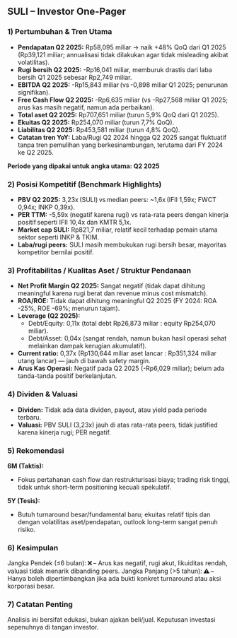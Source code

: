 ## SULI – Investor One-Pager

### 1) Pertumbuhan & Tren Utama
- **Pendapatan Q2 2025:** Rp58,095 miliar → naik +48% QoQ dari Q1 2025 (Rp39,121 miliar; annualisasi tidak dilakukan agar tidak misleading akibat volatilitas).
- **Rugi bersih Q2 2025:** -Rp16,041 miliar, memburuk drastis dari laba bersih Q1 2025 sebesar Rp2,749 miliar.
- **EBITDA Q2 2025:** -Rp15,843 miliar (vs -0,898 miliar Q1 2025; penurunan signifikan).
- **Free Cash Flow Q2 2025:** -Rp6,635 miliar (vs -Rp27,568 miliar Q1 2025; arus kas masih negatif, namun ada perbaikan).
- **Total aset Q2 2025:** Rp707,651 miliar (turun 5,9% QoQ dari Q1 2025).
- **Ekuitas Q2 2025:** Rp254,070 miliar (turun 7,7% QoQ).
- **Liabilitas Q2 2025:** Rp453,581 miliar (turun 4,8% QoQ).
- **Catatan tren YoY:** Laba/Rugi Q2 2024 hingga Q2 2025 sangat fluktuatif tanpa tren pemulihan yang berkesinambungan, terutama dari FY 2024 ke Q2 2025.

**Periode yang dipakai untuk angka utama: Q2 2025**

### 2) Posisi Kompetitif (Benchmark Highlights)
- **PBV Q2 2025:** 3,23x (SULI) vs median peers: ~1,6x (IFII 1,59x; FWCT 0,94x; INKP 0,39x).
- **PER TTM:** -5,59x (negatif karena rugi) vs rata-rata peers dengan kinerja positif seperti IFII 10,4x dan KMTR 5,1x.
- **Market cap SULI:** Rp821,7 miliar, relatif kecil terhadap pemain utama sektor seperti INKP & TKIM.
- **Laba/rugi peers:** SULI masih membukukan rugi bersih besar, mayoritas kompetitor bernilai positif.

### 3) Profitabilitas / Kualitas Aset / Struktur Pendanaan
- **Net Profit Margin Q2 2025:** Sangat negatif (tidak dapat dihitung meaningful karena rugi berat dan revenue minus cost mismatch).
- **ROA/ROE:** Tidak dapat dihitung meaningful Q2 2025 (FY 2024: ROA -25%, ROE -69%; menurun tajam).
- **Leverage (Q2 2025):**
  - Debt/Equity: 0,11x (total debt Rp26,873 miliar : equity Rp254,070 miliar).
  - Debt/Asset: 0,04x (sangat rendah, namun bukan hasil operasi sehat melainkan dampak kerugian akumulatif).
- **Current ratio:** 0,37x (Rp130,644 miliar aset lancar : Rp351,324 miliar utang lancar) — jauh di bawah safety margin.
- **Arus Kas Operasi:** Negatif pada Q2 2025 (-Rp6,029 miliar); belum ada tanda-tanda positif berkelanjutan.

### 4) Dividen & Valuasi
- **Dividen:** Tidak ada data dividen, payout, atau yield pada periode terbaru.
- **Valuasi:** PBV SULI (3,23x) jauh di atas rata-rata peers, tidak justified karena kinerja rugi; PER negatif.

### 5) Rekomendasi
**6M (Taktis):**  
- Fokus pertahanan cash flow dan restrukturisasi biaya; trading risk tinggi, tidak untuk short-term positioning kecuali spekulatif.

**5Y (Tesis):**
- Butuh turnaround besar/fundamental baru; ekuitas relatif tipis dan dengan volatilitas aset/pendapatan, outlook long-term sangat penuh risiko.

### 6) Kesimpulan
Jangka Pendek (≤6 bulan): ❌ – Arus kas negatif, rugi akut, likuiditas rendah, valuasi tidak menarik dibanding peers.
Jangka Panjang (>5 tahun): ⚠️ – Hanya boleh dipertimbangkan jika ada bukti konkret turnaround atau aksi korporasi besar.

### 7) Catatan Penting
Analisis ini bersifat edukasi, bukan ajakan beli/jual. Keputusan investasi sepenuhnya di tangan investor.